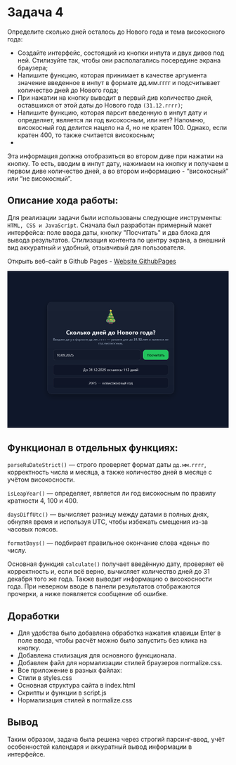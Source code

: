 # Задача 4
Определите сколько дней осталось до Нового года и тема високосного года:
* Создайте интерфейс, состоящий из кнопки инпута и двух дивов под ней. Стилизуйте так, чтобы они располагались посередине экрана браузера;
* Напишите функцию, которая принимает в качестве аргумента значение введенное в инпут в формате дд.мм.гггг и подсчитывает количество дней до Нового года;
* При нажатии на кнопку выводит в первый див количество дней, оставшихся от этой даты до Нового года `(31.12.гггг)`;
* Напишите функцию, которая парсит введенную в инпут дату и определяет, является ли год високосным, или нет? Напомню, високосный год делится нацело на 4, но не кратен 100. Однако, если кратен 400, то также считается високосным;
* 
Эта информация должна отобразиться во втором диве при нажатии на кнопку. То есть, вводим в инпут дату, нажимаем на кнопку и получаем в первом диве количество дней, а во втором информацию - “високосный” или “не високосный”.

## Описание хода работы:
Для реализации задачи были использованы следующие инструменты: `HTML, CSS и JavaScript`. Сначала был разработан примерный макет интерфейса: поле ввода даты, кнопку "Посчитать" и два блока для вывода результатов. Стилизация  контента по центру экрана, а внешний вид аккуратный и удобный, отзывчивый для пользователя.

Открыть веб-сайт в Github Pages - [Website GithubPages](https://ekatylynx.github.io/counter-until-new-year-js/)

![Скриншот веб сайта](https://github.com/ekatylynx/counter-until-new-year-js/blob/master/website_screenshot.png)

## Функционал в отдельных функциях:

`parseRuDateStrict()` — строго проверяет формат даты `дд.мм.гггг`, корректность числа и месяца, а также количество дней в месяце с учётом високосности.

`isLeapYear()` — определяет, является ли год високосным по правилу кратности 4, 100 и 400.

`daysDiffUtc()` — вычисляет разницу между датами в полных днях, обнуляя время и используя UTC, чтобы избежать смещения из-за часовых поясов.

`formatDays()` — подбирает правильное окончание слова «день» по числу.

Основная функция `calculate()` получает введённую дату, проверяет её корректность и, если всё верно, вычисляет количество дней до 31 декабря того же года. Также выводит информацию о високосности года. При неверном вводе в панели результатов отображаются прочерки, а ниже появляется сообщение об ошибке.

## Доработки
* Для удобства было добавлена обработка нажатия клавиши Enter в поле ввода, чтобы расчёт можно было запустить без клика на кнопку.
* Добавлена стилизация для основного функционала.
* Добавлен файл для нормализации стилей браузеров normalize.css.
* Все приложение в разных файлах:
 * Стили в styles.css
 * Основная структура сайта в index.html
 * Скрипты и функции в script.js
 * Нормализация стилей в normalize.css


## Вывод
Таким образом, задача была решена через строгий парсинг-ввод, учёт особенностей календаря и аккуратный вывод информации в интерфейсе.


